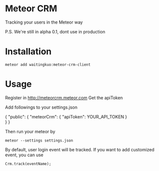 # Meteor CRM

Tracking your users in the Meteor way

P.S. We're still in alpha 0.1, dont use in production

# Installation

    meteor add waitingkuo:meteor-crm-client

# Usage

Register in http://meteorcrm.meteor.com
Get the apiToken

Add followings to your settings.json

  {
    "public": {
      "meteorCrm": {
        "apiToken": YOUR_API_TOKEN
      }   
    }
  }
  

Then run your meteor by

    meteor --settings settings.json


By default, user login event will be tracked. If you want to add customized event, you can use

    Crm.track(eventName);

